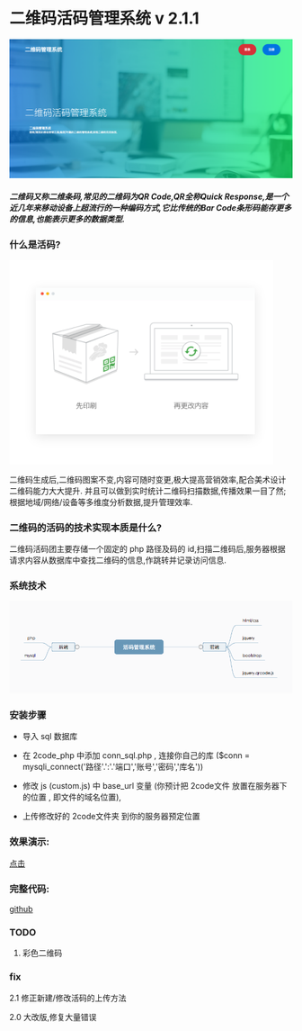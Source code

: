 # 二维码活码管理系统 v 2.1.1

![技术](info/3.png)

##### 二维码又称二维条码,常见的二维码为QR Code,QR全称Quick Response,是一个近几年来移动设备上超流行的一种编码方式,它比传统的Bar Code条形码能存更多的信息,也能表示更多的数据类型.

### 什么是活码?

![技术](info/2.png)

二维码生成后,二维码图案不变,内容可随时变更,极大提高营销效率,配合美术设计二维码能力大大提升.
并且可以做到实时统计二维码扫描数据,传播效果一目了然;根据地域/网络/设备等多维度分析数据,提升管理效率.

### 二维码的活码的技术实现本质是什么?

二维码活码团主要存储一个固定的 php 路径及码的 id,扫描二维码后,服务器根据请求内容从数据库中查找二维码的信息,作跳转并记录访问信息.

### 系统技术

![技术](info/1.png)

### 安装步骤

- 导入 sql 数据库

- 在 2code_php 中添加 conn_sql.php , 连接你自己的库 ($conn = mysqli_connect('路径'.':'.'端口','账号','密码','库名'))

- 修改 js (custom.js) 中 base_url 变量 (你预计把 2code文件 放置在服务器下的位置 , 即文件的域名位置),

- 上传修改好的 2code文件夹 到你的服务器预定位置

### 效果演示:

[点击](//jxjweb.gz01.bdysite.com/2code/2code_web/index.html)


### 完整代码:

[github](//github.com/jxj322991/2code)

### TODO

1. 彩色二维码

### fix

2.1 修正新建/修改活码的上传方法

2.0 大改版,修复大量错误

